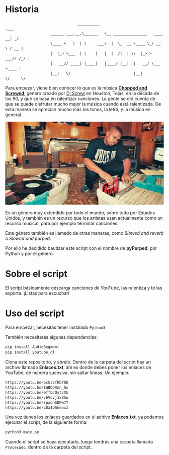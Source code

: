 # Historia

```art
                                __________                               .___
                    ______ ___.__.\______   \__ _______________   ____   __| _/
                    \____ <   |  | |     ___/  |  \_  __ \____ \_/ __ \ / __ |
                    |  |_> >___  | |    |   |  |  /|  | \/  |_> >  ___// /_/ |
                    |   __// ____| |____|   |____/ |__|  |   __/ \___  >____ |
                    |__|   \/                            |__|        \/     \/
```

Para empezar, viene bien conocer lo que es la música [**Chopped and Screwed**](https://es.wikipedia.org/wiki/Chopped_and_screwed), género creado por [Dj Screw](https://en.wikipedia.org/wiki/DJ_Screw) en Houston, Tejas, en la década de los 90, y que se basa en ralentizar canciones.
La gente se dió cuenta de que se puede disfrutar mucho mejor la música cuando está ralentizada. De esta manera se aprecian mucho más los tonos, la letra, y la música en general.

![Dj Screw](/img/DJ-Screw-1.jpg)

Es un género muy extendido por todo el mundo, sobre todo por Estados Unidos, y también es un recurso que los artistas usan actualmente como un recurso musical, para por ejemplo terminar canciones.

Este género también es llamado de otras maneras, como _Slowed and reverb_ o _Slowed and purped_.

Por ello he decidido bautizar este script con el nombre de **pyPurped**, por Python y por el género.

# Sobre el script

El script básicamente descarga canciones de YouTube, las ralentiza y te las exporta. ¡Listas para escuchar!

# Uso del script

Para empezar, necesitas tener instalado `Python3`.

También necesitarás algunas dependencias:

```python
pip install AudioSegment
pip install youtube_dl
```

Clona este repositorio, y abrelo.
Dentro de la carpeta del script hay un archivo llamado **Enlaces.txt**, ahí es donde debes poner los enlaces de YouTube, de manera sucesiva, sin saltar lineas. Un ejemplo:

```
https://youtu.be/ockzzfKbFOE
https://youtu.be/IWBDbXnn_Gs
https://youtu.be/effbcOytzXk
https://youtu.be/v6Vovj1xZSw
https://youtu.be/rpaonSDPw7Y
https://youtu.be/L8aIUhkeoxI
```

Una vez tienes los enlaces guardados en el achivo **Enlaces.txt**, ya podemos ejecutar el script, de la siguiente forma:

```bash
python3 main.py
```

Cuando el script se haya ejecutado, luego tendrás una carpeta llamada `Procesado`, dentro de la carpeta del script.
